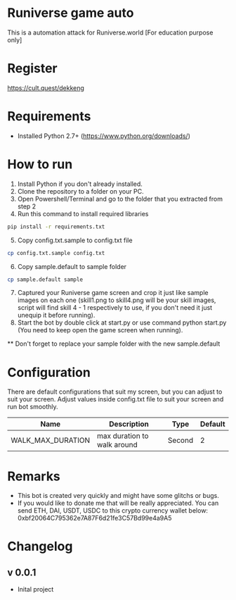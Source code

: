 # Runiverse game auto
This is a automation attack for Runiverse.world [For education purpose only]

# Register
https://cult.quest/dekkeng

# Requirements
- Installed Python 2.7+ (https://www.python.org/downloads/)

# How to run
1. Install Python if you don't already installed.
2. Clone the repository to a folder on your PC.
3. Open Powershell/Terminal and go to the folder that you extracted from step 2
4. Run this command to install required libraries
```bash
pip install -r requirements.txt
```
5. Copy config.txt.sample to config.txt file
```bash
cp config.txt.sample config.txt
```
6. Copy sample.default to sample folder
```bash
cp sample.default sample
```
7. Captured your Runiverse game screen and crop it just like sample images on each one (skill1.png to skill4.png will be your skill images, script will find skill 4 - 1 respectively to use, if you don't need it just unequip it before running).
8. Start the bot by double click at start.py or use command python start.py (You need to keep open the game screen when running).

** Don't forget to replace your sample folder with the new sample.default

# Configuration
There are default configurations that suit my screen, but you can adjust to suit your screen.
Adjust values inside config.txt file to suit your screen and run bot smoothly.

| Name | Description | Type | Default |
| --- | --- | --- | --- |
| WALK_MAX_DURATION | max duration to walk around  | Second | 2 |

# Remarks
- This bot is created very quickly and might have some glitchs or bugs.
- If you would like to donate me that will be really appreciated. You can send ETH, DAI, USDT, USDC to this crypto currency wallet below:
  0xbf20064C795362e7A87F6d21fe3C57Bd99e4a9A5

# Changelog
## v 0.0.1
+ Inital project

